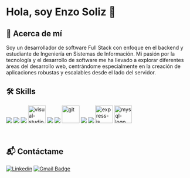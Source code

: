 # Hola, soy Enzo Soliz 👋

## 🚀 Acerca de mí
Soy un desarrollador de software Full Stack con enfoque en el backend y estudiante de Ingeniería en Sistemas de Información. Mi pasión por la tecnología y el desarrollo de software me ha llevado a explorar diferentes áreas del desarrollo web, centrándome especialmente en la creación de aplicaciones robustas y escalables desde el lado del servidor.

## 🛠️ Skills

<p align="left"> 
<a src="https://www.javascript.com/"><img src="https://img.icons8.com/color/48/000000/javascript.png"/></a>
<a src="https://reactjs.org/"><img src="https://img.icons8.com/color/48/000000/react-native.png"/></a>
<a src="https://nodejs.org/"><img src="https://img.icons8.com/color/48/000000/nodejs.png"/></a>
<a src="https://visualstudio.microsoft.com/"><img width="48" height="48" src="https://img.icons8.com/color/48/visual-studio-code-2019.png" alt="visual-studio-code-2019"/></a>
<a src="https://www.npmjs.com/"><img src="https://img.icons8.com/color/48/000000/npm.png"/></a>
<a src="https://github.com/"><img src="https://img.icons8.com/color/48/000000/github--v1.png"/></a>
<a src="https://git-scm.com/"><img width="48" height="48" src="https://img.icons8.com/color/48/git.png" alt="git"/></a>
<a src="https://www.w3schools.com/css/"><img src="https://img.icons8.com/color/48/000000/css3.png"/></a>
<a src="https://www.w3schools.com/html/"><img src="https://img.icons8.com/color/48/000000/html-5.png"/></a>
<a src="https://expressjs.com/es/"><img width="48" height="48" src="https://img.icons8.com/color/48/express-js.png" alt="express-js"/></a>
<a src="https://www.mysql.com"><img width="48" height="48" src="https://img.icons8.com/fluency/48/mysql-logo.png" alt="mysql-logo"/></a>
 </p>

<br>

## 📬 Contáctame

[![Linkedin](https://img.shields.io/badge/LinkedIn-0077B5?style=for-the-badge&logo=linkedin&logoColor=white)](https://www.linkedin.com/in/enzo-soliz/)
[![Gmail Badge](https://img.shields.io/badge/Gmail-D14836?style=for-the-badge&logo=gmail&logoColor=white)](mailto:enzosoliz95@gmail.com)
<br>
<br>

